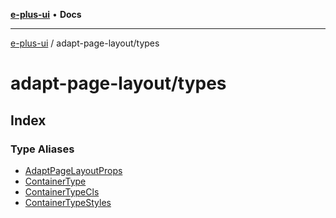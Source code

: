 [**e-plus-ui**](../../README.md) • **Docs**

***

[e-plus-ui](../../modules.md) / adapt-page-layout/types

# adapt-page-layout/types

## Index

### Type Aliases

- [AdaptPageLayoutProps](type-aliases/AdaptPageLayoutProps.md)
- [ContainerType](type-aliases/ContainerType.md)
- [ContainerTypeCls](type-aliases/ContainerTypeCls.md)
- [ContainerTypeStyles](type-aliases/ContainerTypeStyles.md)
